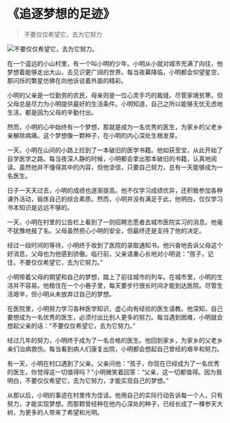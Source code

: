 # 《追逐梦想的足迹》
> 不要仅仅希望它，去为它努力


![不要仅仅希望它，去为它努力。](/images/6f1174e24bd248bfb721f3a1b2cab23d.jpg)

在一个遥远的小山村里，有一个叫小明的少年。小明从小就对城市充满了向往，他梦想着能够走出大山，去见识更广阔的世界。每当夜幕降临，小明都会仰望星空，那闪烁的繁星仿佛在向他诉说着外面的精彩。

小明的父亲是一位勤劳的农民，母亲则是一位心灵手巧的裁缝。尽管家境贫寒，但父母总是尽力为小明提供最好的生活条件。小明知道，自己之所以能够无忧无虑地生活，都是因为父母的辛勤付出。

然而，小明的心中始终有一个梦想，那就是成为一名优秀的医生，为家乡的父老乡亲解除病痛。这个梦想像一颗种子，在小明的内心深处生根发芽。

一天，小明在山间的小路上捡到了一本破旧的医学书籍。他如获至宝，从此开始了自学医学之路。每当夜深人静的时候，小明都会拿出那本破旧的书籍，认真地阅读。虽然他并不懂得其中的内容，但他坚信，只要自己努力，总有一天能够成为一名医生。

日子一天天过去，小明的成绩也逐渐提高。他不仅学习成绩优异，还积极参加各种课外活动，锻炼自己的综合素质。然而，小明并没有满足于此，他明白，仅仅学习书本知识是远远不够的。

一天，小明在村里的公告栏上看到了一则招聘志愿者去城市医院实习的消息。他毫不犹豫地报了名。父母虽然担心小明的安全，但最终还是支持了他的决定。

经过一段时间的等待，小明终于收到了医院的录取通知书。他兴奋地告诉父母这个好消息，父母也为他感到骄傲。临行前，父亲语重心长地对小明说：“孩子，记住，不要仅仅希望它，去为它努力。”

小明带着父母的期望和自己的梦想，踏上了前往城市的列车。在城市里，小明的生活并不容易。他租住在一个小巷子里，每天要步行很长时间才能到达医院。尽管生活艰辛，但小明从未放弃过自己的梦想。

在医院里，小明努力学习各种医学知识，虚心向有经验的医生请教。他深知，自己要想成为一名优秀的医生，必须付出比别人更多的努力。每当遇到困难，小明就会想起父亲的话：“不要仅仅希望它，去为它努力。”

经过几年的努力，小明终于成为了一名合格的医生。他回到家乡，为家乡的父老乡亲们治病救伤。每当看到病人们康复出院，小明都会想起自己曾经的艰辛和努力。

有一天，小明在村口遇到了父亲。父亲问他：“孩子，你现在已经成为了一名优秀的医生，你觉得这一切值得吗？”小明微笑着回答：“父亲，这一切都值得。因为我明白，不要仅仅希望它，去为它努力，才能实现自己的梦想。”

从那以后，小明的事迹在村里传为佳话。他用自己的实际行动告诉每一个人，只有努力，才能实现梦想。而那颗曾经种在他内心深处的种子，已经长成了一棵参天大树，为更多的人带来了希望和光明。